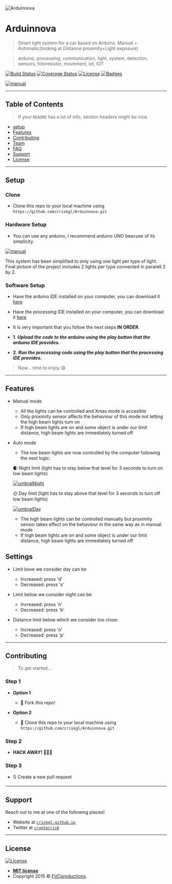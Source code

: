 <img src="https://github.com/criskgl/Arduinnova/blob/master/GUI/assets/logo.png" title="Arduinnova" alt="Arduinnova">

# Arduinnova

> Smart light system for a car based on Arduino. Manual + Automatic(looking at Distance proximity+Light exposure)

> arduino, processing, communication, light, system, detection, sensors, fotoresistor, movement, iot, IOT

[![Build Status](http://img.shields.io/travis/badges/badgerbadgerbadger.svg?style=flat-square)](https://travis-ci.org/badges/badgerbadgerbadger) 
[![Coverage Status](http://img.shields.io/coveralls/badges/badgerbadgerbadger.svg?style=flat-square)](https://coveralls.io/r/badges/badgerbadgerbadger) 
[![License](http://img.shields.io/:license-mit-blue.svg?style=flat-square)](http://badges.mit-license.org) 
[![Badges](http://img.shields.io/:badges-9/9-ff6799.svg?style=flat-square)](https://github.com/badges/badgerbadgerbadger)


[![manual](https://github.com/criskgl/Arduinnova/blob/master/readmeAssets/manual.png)]()

---

## Table of Contents

> If your `README` has a lot of info, section headers might be nice.

- [setup](#setup)
- [Features](#features)
- [Contributing](#contributing)
- [Team](#team)
- [FAQ](#faq)
- [Support](#support)
- [License](#license)

---

## Setup

### Clone

- Clone this repo to your local machine using `https://github.com/criskgl/Arduinnova.git`

### Hardware Setup

- You can use any arduino, I recommend arduino UNO beacuse of its simplicity.

[![manual](https://github.com/criskgl/Arduinnova/blob/master/readmeAssets/hardwareSetup.png)]()

This system has been simplified to only using one light per type of light. Final picture of the project includes 2 lights per type connected in pararell 2 by 2.

### Software Setup

- Have the arduino IDE installed on your computer, you can download it <a href="https://www.arduino.cc/en/main/software">here</a>

- Have the processing IDE installed on your computer, you can download it <a href="https://processing.org/download/">here</a>

- It is very important that you follow the next steps **IN ORDER**.

* **1**. ***Upload the code to the arduino using the play button that the arduino IDE provides.***

* **2**. ***Run the processing code using the play button that the processing IDE provides.***

> Now... time to enjoy 😄

---

## Features

* Manual mode

    * All the lights can be controlled and Xmas mode is accesible
    * Only proximity sensor affects the behaviour of this mode not letting the high beam lights turn on
    * If high beam lights are on and some object is under our limit distance, high beam lights are immediately turned off
    
* Auto mode
    
    * The low beam lights are now controlled by the computer following the next logic:
    
    🌒 Night limit (light has to stay below that level for 3 seconds to turn on low beam lights)
    
    [![umbralNight](https://github.com/criskgl/Arduinnova/blob/master/readmeAssets/umbralDay.gif)]()

    🌞 Day limit (light has to stay above that level for 3 seconds to turn off low beam lights)
    
    [![umbralDay](https://github.com/criskgl/Arduinnova/blob/master/readmeAssets/umbralNight.gif)]()
    
    * The high beam lights can be controlled manually but proximity sensor takes effect on the behaviour in the same way as in manual mode
    * If high beam lights are on and some object is under our limit distance, high beam lights are immediately turned off

## Settings

* Limit bove we consider day can be 
    * Increased: press 'd'
    * Decreased: press 's'
    
* Limit below we consider night can be 
    * Increased: press 'n'
    * Decreased: press 'b'

* Distance limit below which we consider too close: 
    * Increased: press 'o'
    * Decreased: press 'p'

---

## Contributing

> To get started...

### Step 1

- **Option 1**
    - 🍴 Fork this repo!

- **Option 2**
    - 👯 Clone this repo to your local machine using `https://github.com/criskgl/Arduinnova.git`

### Step 2

- **HACK AWAY!** 🔨🔨🔨

### Step 3

- 🔃 Create a new pull request

---


## Support

Reach out to me at one of the following places!

- Website at <a href="https://criskgl.github.io" target="_blank">`criskgl.github.io`</a>
- Twitter at <a href="https://twitter.com/cryptocrisK" target="_blank">`cryptocrisK`</a>
---

## License

[![License](http://img.shields.io/:license-mit-blue.svg?style=flat-square)](http://badges.mit-license.org)

- **[MIT license](http://opensource.org/licenses/mit-license.php)**
- Copyright 2015 © <a href="http://fvcproductions.com" target="_blank">FVCproductions</a>.
